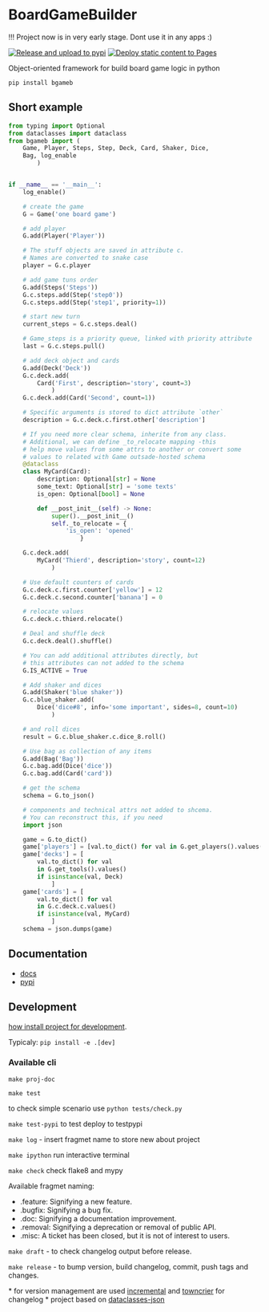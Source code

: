 # BoardGameBuilder

!!! Project now is in very early stage. Dont use it in any apps :)

[![Release and upload to pypi](https://github.com/KonstantinKlepikov/BoardGameBuilder/actions/workflows/release.yml/badge.svg)](https://github.com/KonstantinKlepikov/BoardGameBuilder/actions/workflows/release.yml)
[![Deploy static content to Pages](https://github.com/KonstantinKlepikov/BoardGameBuilder/actions/workflows/build-docs.yml/badge.svg)](https://github.com/KonstantinKlepikov/BoardGameBuilder/actions/workflows/build-docs.yml)

Object-oriented framework for build board game logic in python

`pip install bgameb`

## Short example

```python
from typing import Optional
from dataclasses import dataclass
from bgameb import (
    Game, Player, Steps, Step, Deck, Card, Shaker, Dice,
    Bag, log_enable
        )


if __name__ == '__main__':
    log_enable()

    # create the game
    G = Game('one board game')

    # add player
    G.add(Player('Player'))

    # The stuff objects are saved in attribute c.
    # Names are converted to snake case
    player = G.c.player

    # add game tuns order
    G.add(Steps('Steps'))
    G.c.steps.add(Step('step0'))
    G.c.steps.add(Step('step1', priority=1))

    # start new turn
    current_steps = G.c.steps.deal()

    # Game_steps is a priority queue, linked with priority attribute
    last = G.c.steps.pull()

    # add deck object and cards
    G.add(Deck('Deck'))
    G.c.deck.add(
        Card('First', description='story', count=3)
            )
    G.c.deck.add(Card('Second', count=1))

    # Specific arguments is stored to dict attribute `other`
    description = G.c.deck.c.first.other['description']

    # If you need more clear schema, inherite from any class.
    # Additional, we can define _to_relocate mapping -this
    # help move values from some attrs to another or convert some
    # values to related with Game outsade-hosted schema
    @dataclass
    class MyCard(Card):
        description: Optional[str] = None
        some_text: Optional[str] = 'some texts'
        is_open: Optional[bool] = None

        def __post_init__(self) -> None:
            super().__post_init__()
            self._to_relocate = {
                'is_open': 'opened'
                    }

    G.c.deck.add(
        MyCard('Thierd', description='story', count=12)
            )

    # Use default counters of cards
    G.c.deck.c.first.counter['yellow'] = 12
    G.c.deck.c.second.counter['banana'] = 0

    # relocate values
    G.c.deck.c.thierd.relocate()

    # Deal and shuffle deck
    G.c.deck.deal().shuffle()

    # You can add additional attributes directly, but
    # this attributes can not added to the schema
    G.IS_ACTIVE = True

    # Add shaker and dices
    G.add(Shaker('blue shaker'))
    G.c.blue_shaker.add(
        Dice('dice#8', info='some important', sides=8, count=10)
            )

    # and roll dices
    result = G.c.blue_shaker.c.dice_8.roll()

    # Use bag as collection of any items
    G.add(Bag('Bag'))
    G.c.bag.add(Dice('dice'))
    G.c.bag.add(Card('card'))

    # get the schema
    schema = G.to_json()

    # components and technical attrs not added to shcema.
    # You can reconstruct this, if you need
    import json

    game = G.to_dict()
    game['players'] = [val.to_dict() for val in G.get_players().values()]
    game['decks'] = [
        val.to_dict() for val
        in G.get_tools().values()
        if isinstance(val, Deck)
            ]
    game['cards'] = [
        val.to_dict() for val
        in G.c.deck.c.values()
        if isinstance(val, MyCard)
            ]
    schema = json.dumps(game)
```

## Documentation

- [docs](https://konstantinklepikov.github.io/BoardGameBuilder/)
- [pypi](https://pypi.org/project/bgameb/)

## Development

[how install project for development](https://konstantinklepikov.github.io/BoardGameBuilder/usage.html).

Typicaly: `pip install -e .[dev]`

### Available cli

`make proj-doc`

`make test`

to check simple scenario use `python tests/check.py`

`make test-pypi` to test deploy to testpypi

`make log` - insert fragmet name to store new about project

`make ipython` run interactive terminal

`make check` check flake8 and mypy

Available fragmet naming:

- .feature: Signifying a new feature.
- .bugfix: Signifying a bug fix.
- .doc: Signifying a documentation improvement.
- .removal: Signifying a deprecation or removal of public API.
- .misc: A ticket has been closed, but it is not of interest to users.

`make draft` - to check changelog output before release.

`make release` - to bump version, build changelog, commit, push tags and changes.

\* for version management are used [incremental](https://github.com/twisted/incremental) and [towncrier](https://pypi.org/project/towncrier/) for changelog
\* project based on [dataclasses-json](https://github.com/lidatong/dataclasses-json)
